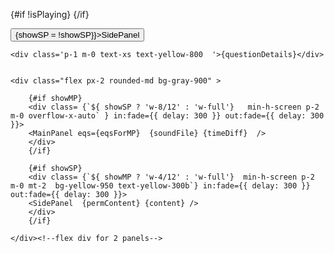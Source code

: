 
<script>
// @ts-nocheck
import {PageWrapper,HdgWithIcon,Centre,Card,CardBtn,InputFormCancel,ShowIfTrue,Loading} from '$lib/cmp';
import {onMount,toast , Icons,browser,fade} from '$lib/util';
import MainNav from '$lib/appComp/MainNav.svelte';
import MainPanel from './MainPanel.svelte';
import Sticky from "./Sticky.svelte";
import { Howl } from 'howler';
import SidePanel from './SidePanel.svelte';

/////////////////////////
const soundFile = './sounds/math/eq.mp3';
const questionDetails = 'Punjab TBB, Class 9th, Exercise 4.4 Q # 1'
/////////////////////////
let interval;
let maxSliderValue; //it is not timeDiff since it does not change
let isPlaying=false;
let timeDiff = 0; // Initialize timeDiff - keep timeDiff and not use sound.seek() since sound.seek() is a function where as the timeDiff is a value that can be passed to the components.
let content=[];
/////////////////////////////////////////
let PresentationTotalTime =0;
let sound = new Howl({
    src: [soundFile],
    volume: 1.0,
    onload: function() {
    PresentationTotalTime = sound.duration();
    maxSliderValue = PresentationTotalTime;
    eqs[eqs.length-1].endTime =  PresentationTotalTime;
     addEndTimeToObjects();
    setFocus( );
    // console.log('Sound loaded!',PresentationTotalTime);
  }
});
/////////////////////////
let permContent = [
{code : "This is first line of Permanent Content"},
{code : "This is Second line of Permanent Content"},
];
/**
 * Rules
        - permContent :==> The presence of permContent has no effect on the show/hide of SP or MP. They are passed once at the start we do not add or remove them.
        
        - SP content :==> If there is any SP content the SP will show.

        - Un-hidable sp :==> In SP content we can give content.endTime == null to make it display till end that also makes the SP un-hidable FROM THAT POINT ONWARDS.
        - SP content can hide MP :==> Each SP content can make MP disapper. MP will appear after that content is gone THATS WHY content with endTime = null cant hide MP even of they do we will check it in setState.

        - The difference between permContent and SP content is that the existince of permContent does not guarantee display of SP but the presence of SP content guarantee that. 
 */
 
let spContent = [
    {startTime : 5 , endTime : 10, code : "This is first line of SP Content",hideMP :false},
    {startTime : 15 , endTime : 20, code : "This is Second line of SP Content",hideMP :true},
    {startTime : 25 , endTime : null, code : "PERMANENT SP Content",hideMP :false},
    {startTime : 30 , endTime : 35, code : "Added after PERMANENT",hideMP :false},
    {startTime : 40 , endTime : 45, code : "HIDE after PERMANENT",hideMP :true},
];

//--we have to give first time = 1 and not zero
let eqs = [
   {time:1,code: "\\frac{3}{4 \\sqrt{3}}"},

   {time:22,code:`\\begin{aligned} \\frac{3}{4 \\sqrt{3}} \\times \\frac{\\sqrt{3}}{\\sqrt{3}} \\frac{3}{4 \\sqrt{3}} \\times \\frac{\\sqrt{3}}{\\sqrt{3}} \\frac{3}{4 \\sqrt{3}} \\times \\frac{\\sqrt{3}}{\\sqrt{3}} \\frac{3}{4 \\sqrt{3}} \\times  
   \\newline 
   \\frac{\\sqrt{3}}{\\sqrt{3}} 
   \\frac{3}{4 \\sqrt{3}} \\times \\frac{\\sqrt{3}}{\\sqrt{3}} \\frac{3}{4 \\sqrt{3}} \\times \\frac{\\sqrt{3}}{\\sqrt{3}} \\frac{3}{4 \\sqrt{3}} \\times \\frac{\\sqrt{3}}{\\sqrt{3}} \\frac{3}{4 \\sqrt{3}} \\times \\frac{\\sqrt{3}}{\\sqrt{3}} 
   \\newline 
   \\frac{3}{4 \\sqrt{3}} \\times \\frac{\\sqrt{3}}{\\sqrt{3}} \\frac{3}{4 \\sqrt{3}} \\times \\frac{\\sqrt{3}}{\\sqrt{3}}  \\frac{3}{4 \\sqrt{3}} \\times \\frac{\\sqrt{3}}{\\sqrt{3}} \\end{aligned}`},

   {time:55,code: "\\frac{3 \\sqrt{3}}{4 (\\sqrt{3})^2} "},
   {time:83,code: "\\frac{3 \\sqrt{3}}{4 (\\cancel{\\sqrt{3}})\\cancel{^2}}"},
   {time:98,code:"\\frac{3 \\sqrt{3}}{4 \\times 3}"},
   {time:106,code:"\\frac{3 \\sqrt{3}} {12}"}
];


function addEndTimeToObjects( ) {
  for (let i = 0; i < eqs.length; i++) {
    if (i < eqs.length - 1) {
      eqs[i].endTime = eqs[i + 1].time;
    } else {
      eqs[i].endTime = PresentationTotalTime;  
    }
  }
}

function updateTimeDiff() {
      timeDiff = sound.seek();
      setState();  
      setFocus();
    if (timeDiff > (sound.duration() * 1000)) {
        stop();
    }
}

function changeSeek(newSeekValue){
 sound.seek(newSeekValue);
}
 
function start(){
    // debugger;
    if (isPlaying == true){return;}
    isPlaying = true;
    sound.play();
        sound.on('play', function () {
        interval = setInterval(updateTimeDiff,1000);
        });
    
}

function stop(){
    sound.stop();
    isPlaying = false;
    timeDiff = 0;
    clearInterval(interval);
    window.scrollTo({top: 0,behavior: 'smooth'});
    setFocus();
}

let eqsForMP = [];
function setFocus( ){
  eqsForMP = [];
  for (let i = 0; i < eqs.length; i++) {
        const eq = eqs[i];
            if (timeDiff < eq.endTime ){
                eqsForMP.push(eq);
            }
        }
//    eqsForMP[0].isf = true;         
}
////////////////////////////////
function setState(){
 content = [];
 showSP = false;
 showMP = true; //start each time Fresh no old baggage

    for (let i = 0; i < spContent.length; i++) {
    const spItem = spContent[i];
            //-if found
            if (timeDiff >= spItem.startTime && 
                (timeDiff <= spItem.endTime || spItem.endTime == null) ){
                showSP = true;
                content.push(spItem);
                    if (spItem.hideMP == true && spItem.endTime != null){
                        showMP=false;
                    }
            }
    }
}
//=======
let showSP = false; //start with false
let showMP = true;
</script>

{#if !isPlaying}
<MainNav/>
{/if}
<!-- ************** -->
<div class='bg-gray-800 w-full  text-white min-h-screen p-0 m-0'>
    <Sticky {start} {stop} {timeDiff} {changeSeek} maxSliderValue={maxSliderValue}/>
<button on:click={() => {showSP = !showSP}}>SidePanel</button>

    <div class='p-1 m-0 text-xs text-yellow-800  '>{questionDetails}</div>


    <div class="flex px-2 rounded-md bg-gray-900" >

<!--Main Panel---->
        {#if showMP}
        <div class= {`${ showSP ? 'w-8/12' : 'w-full'}   min-h-screen p-2  m-0 overflow-x-auto` } in:fade={{ delay: 300 }} out:fade={{ delay: 300 }}>
        <MainPanel eqs={eqsForMP}  {soundFile} {timeDiff}  />
        </div>
        {/if}

<!--Side Panel---->
        {#if showSP}
        <div class= {`${ showMP ? 'w-4/12' : 'w-full'}  min-h-screen p-2 m-0 mt-2  bg-yellow-950 text-yellow-300b`} in:fade={{ delay: 300 }} out:fade={{ delay: 300 }}>
        <SidePanel  {permContent} {content} />
        </div>
        {/if}

    </div><!--flex div for 2 panels-->

<br>
<br>
<br>
<br>
<br>

</div><!--page div-->

